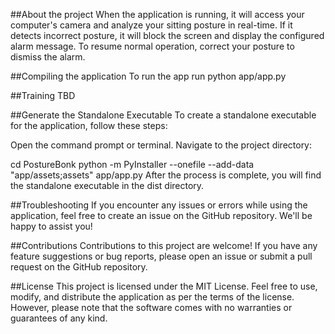 ##About the project
When the application is running, it will access your computer's camera and analyze your sitting posture in real-time. If it detects incorrect posture, it will block the screen and display the configured alarm message. To resume normal operation, correct your posture to dismiss the alarm.

##Compiling the application
To run the app run python app/app.py

##Training
TBD

##Generate the Standalone Executable
To create a standalone executable for the application, follow these steps:

Open the command prompt or terminal.
Navigate to the project directory:

cd PostureBonk
python -m PyInstaller --onefile --add-data "app/assets;assets" app/app.py
After the process is complete, you will find the standalone executable in the dist directory.

##Troubleshooting
If you encounter any issues or errors while using the application, feel free to create an issue on the GitHub repository. We'll be happy to assist you!

##Contributions
Contributions to this project are welcome! If you have any feature suggestions or bug reports, please open an issue or submit a pull request on the GitHub repository.

##License
This project is licensed under the MIT License. Feel free to use, modify, and distribute the application as per the terms of the license. However, please note that the software comes with no warranties or guarantees of any kind.